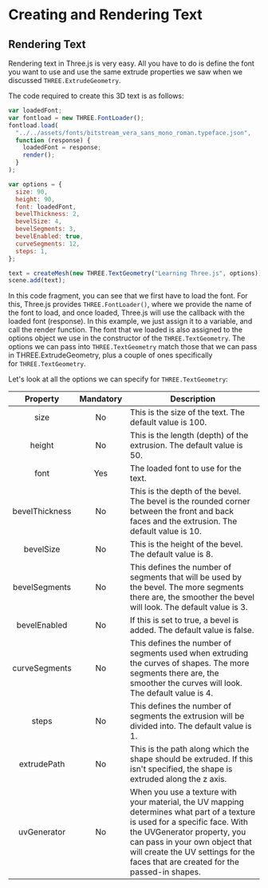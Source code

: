 # Creating and Rendering Text

## Rendering Text

Rendering text in Three.js is very easy. All you have to do is define the font you want to use and use the same extrude properties we saw when we discussed `THREE.ExtrudeGeometry`.

The code required to create this 3D text is as follows:

```js
var loadedFont;
var fontload = new THREE.FontLoader();
fontload.load(
  "../../assets/fonts/bitstream_vera_sans_mono_roman.typeface.json",
  function (response) {
    loadedFont = response;
    render();
  }
);

var options = {
  size: 90,
  height: 90,
  font: loadedFont,
  bevelThickness: 2,
  bevelSize: 4,
  bevelSegments: 3,
  bevelEnabled: true,
  curveSegments: 12,
  steps: 1,
};

text = createMesh(new THREE.TextGeometry("Learning Three.js", options));
scene.add(text);
```

In this code fragment, you can see that we first have to load the font. For this, Three.js provides `THREE.FontLoader()`, where we provide the name of the font to load, and once loaded, Three.js will use the callback with the loaded font (response). In this example, we just assign it to a variable, and call the render function. The font that we loaded is also assigned to the options object we use in the constructor of the `THREE.TextGeometry`. The options we can pass into `THREE.TextGeometry` match those that we can pass in THREE.ExtrudeGeometry, plus a couple of ones specifically for `THREE.TextGeometry`.

Let's look at all the options we can specify for `THREE.TextGeometry`:

<table>
    <thead>
        <tr>
            <th  style="text-align: center;">Property</th>
            <th  style="text-align: center;">Mandatory</th>
            <th  style="text-align: center;">Description</th>
        </tr>
    </thead>
    <tbody>
        <tr>
            <td  style="text-align: center;">
                size
            </td>
            <td  style="text-align: center;">
                No
            </td>
            <td>
                This is the size of the text. The default value is 100.
            </td>
        </tr>
        <tr>
            <td  style="text-align: center;">
                height
            </td>
            <td  style="text-align: center;">
                No
            </td>
            <td>
                This is the length (depth) of the extrusion. The default value is 50.
            </td>
        </tr>
                <tr>
            <td  style="text-align: center;">
                font
            </td>
            <td  style="text-align: center;">
                Yes
            </td>
            <td>
                The loaded font to use for the text.
            </td>
        </tr>
        </tr>
        <tr>
            <td  style="text-align: center;">
                bevelThickness
            </td>
            <td  style="text-align: center;">
                No
            </td>
            <td>
                This is the depth of the bevel. The bevel is the rounded corner between the front and back faces and the extrusion. The default value is 10.
            </td>
        </tr>
        <tr>
            <td  style="text-align: center;">
                bevelSize
            </td>
            <td  style="text-align: center;">
                No
            </td>
            <td>
                This is the height of the bevel. The default value is 8.
            </td>
        </tr>
        <tr>
            <td  style="text-align: center;">
                bevelSegments
            </td>
            <td  style="text-align: center;">
                No
            </td>
            <td>
                This defines the number of segments that will be used by the bevel. The more segments there are, the smoother the bevel will look. The default value is 3.
            </td>
        </tr>
        <tr>
            <td  style="text-align: center;">
                bevelEnabled
            </td>
            <td  style="text-align: center;">
                No
            </td>
            <td>
                If this is set to true, a bevel is added. The default value is false.
            </td>
        </tr>
        <tr>
            <td  style="text-align: center;">
                curveSegments
            </td>
            <td  style="text-align: center;">
                No
            </td>
            <td>
                This defines the number of segments used when extruding the curves of shapes. The more segments there are, the smoother the curves will look. The default value is 4.
            </td>
        </tr>
        <tr>
            <td  style="text-align: center;">
                steps
            </td>
            <td  style="text-align: center;">
                No
            </td>
            <td>
                This defines the number of segments the extrusion will be divided into. The default value is 1.
            </td>
        </tr>
                <tr>
            <td  style="text-align: center;">
                extrudePath
            </td>
            <td  style="text-align: center;">
                No
            </td>
            <td>
                This is the path along which the shape should be extruded. If this isn't specified, the shape is extruded along the z axis.
            </td>
        </tr>
                </tr>
                <tr>
            <td  style="text-align: center;">
                uvGenerator
            </td>
            <td  style="text-align: center;">
                No
            </td>
            <td>
                When you use a texture with your material, the UV mapping determines what part of a texture is used for a specific face. With the UVGenerator property, you can pass in your own object that will create the UV settings for the faces that are created for the passed-in shapes.
            </td>
        </tr>
    </tbody>
</table>
